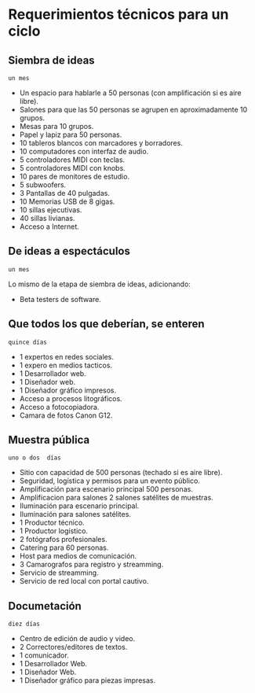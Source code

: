 # Requerimientos técnicos para un ciclo

## Siembra de ideas
`un mes`

- Un espacio para hablarle a 50 personas (con amplificación si es aire libre).
- Salones para que las 50 personas se agrupen en aproximadamente 10 grupos.
- Mesas para 10 grupos.
- Papel y lapiz para 50 personas.
- 10 tableros blancos con marcadores y borradores.
- 10 computadores con interfaz de audio.
- 5 controladores MIDI con teclas.
- 5 controladores MIDI con knobs.
- 10 pares de monitores de estudio.
- 5 subwoofers.
- 3 Pantallas de 40 pulgadas.
- 10 Memorias USB de 8 gigas.
- 10 sillas ejecutivas.
- 40 sillas livianas.
- Acceso a Internet.

## De ideas a espectáculos 
`un mes`

Lo mismo de la etapa de siembra de ideas, adicionando:

- Beta testers de software.

## Que todos los que deberían, se enteren
`quince días`

- 1 expertos en redes sociales.
- 1 expero en medios tacticos.
- 1 Desarrollador web.
- 1 Diseñador web.
- 1 Diseñador gráfico impresos. 
- Acceso a procesos litográficos.
- Acceso a fotocopiadora.
- Camara de fotos Canon G12.

## Muestra pública
`uno o dos  días`
- Sitio con capacidad de 500 personas (techado si es aire libre).
- Seguridad, logística y permisos para un evento público.
- Amplificación para escenario principal 500 personas.
- Amplificacion para salones 2 salones satélites de muestras. 
- Iluminación para escenario principal.
- Iluminación para salones satélites.
- 1 Productor técnico.
- 1 Productor logístico.
- 2 fotógrafos profesionales.
- Catering para 60 personas.
- Host para medios de comunicación.
- 3 Camarografos para registro y streamming.
- Servicio de streamming.
- Servicio de red local con portal cautivo.



## Documetación
`diez días`
- Centro de edición de audio y video.
- 2 Correctores/editores de textos.
- 1 comunicador.
- 1 Desarrollador Web.
- 1 Diseñador Web.
- 1 Diseñador gráfico para piezas impresas.

